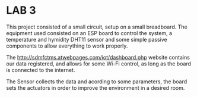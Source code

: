 # LAB 3

This project consisted of a small circuit, setup on a small breadboard.
The equipment used consisted on an ESP board to control the system, a temperature and hymidity DHT11 sensor and some simple passive components to allow everything to work properly.

The http://sdmfctms.atwebpages.com/iot/dashboard.php website contains our data registered, and allows for some Wi-Fi control, as long as the board is connected to the internet.

The Sensor collects the data and acording to some parameters, the board sets the actuators in order to improve the environment in a desired room.
